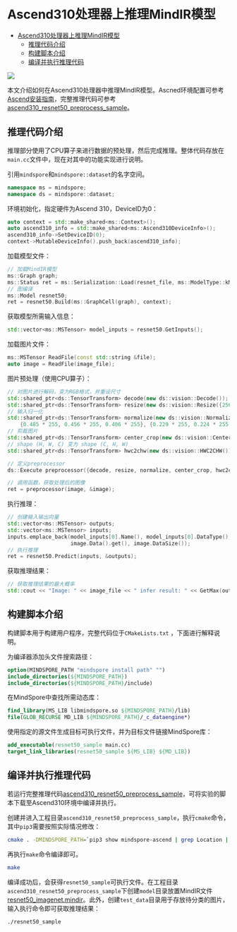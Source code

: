 # Ascend310处理器上推理MindIR模型

<!-- TOC -->

- [Ascend310处理器上推理MindIR模型](#ascend310处理器上推理mindir模型)
    - [推理代码介绍](#推理代码介绍)
    - [构建脚本介绍](#构建脚本介绍)
    - [编译并执行推理代码](#编译并执行推理代码)

<!-- /TOC -->

<a href="https://gitee.com/mindspore/docs/blob/master/tutorials/source_zh_cn/middleclass/inference/ascend310_inference.md" target="_blank"><img src="https://gitee.com/mindspore/docs/raw/master/resource/_static/logo_source.png"></a>

本文介绍如何在Ascend310处理器中推理MindIR模型。Ascned环境配置可参考[Ascend安装指南](https://www.mindspore.cn/install/)，完整推理代码可参考[ascend310_resnet50_preprocess_sample](https://gitee.com/mindspore/docs/tree/master/tutorials/tutorial_code/ascend310_resnet50_preprocess_sample)。

## 推理代码介绍

推理部分使用了CPU算子来进行数据的预处理，然后完成推理。整体代码存放在`main.cc`文件中，现在对其中的功能实现进行说明。

引用`mindspore`和`mindspore::dataset`的名字空间。

```c++
namespace ms = mindspore;
namespace ds = mindspore::dataset;
```

环境初始化，指定硬件为Ascend 310，DeviceID为0：

```c++
auto context = std::make_shared<ms::Context>();
auto ascend310_info = std::make_shared<ms::Ascend310DeviceInfo>();
ascend310_info->SetDeviceID(0);
context->MutableDeviceInfo().push_back(ascend310_info);
```

加载模型文件：

```c++
// 加载MindIR模型
ms::Graph graph;
ms::Status ret = ms::Serialization::Load(resnet_file, ms::ModelType::kMindIR, &graph);
// 图编译
ms::Model resnet50;
ret = resnet50.Build(ms::GraphCell(graph), context);
```

获取模型所需输入信息：

```c++
std::vector<ms::MSTensor> model_inputs = resnet50.GetInputs();
```

加载图片文件：

```c++
ms::MSTensor ReadFile(const std::string &file);
auto image = ReadFile(image_file);
```

图片预处理（使用CPU算子）：

```c++
// 对图片进行解码，变为RGB格式，并重设尺寸
std::shared_ptr<ds::TensorTransform> decode(new ds::vision::Decode());
std::shared_ptr<ds::TensorTransform> resize(new ds::vision::Resize({256}));
// 输入归一化
std::shared_ptr<ds::TensorTransform> normalize(new ds::vision::Normalize(
    {0.485 * 255, 0.456 * 255, 0.406 * 255}, {0.229 * 255, 0.224 * 255, 0.225 * 255}));
// 剪裁图片
std::shared_ptr<ds::TensorTransform> center_crop(new ds::vision::CenterCrop({224, 224}));
// shape (H, W, C) 变为 shape (C, H, W)
std::shared_ptr<ds::TensorTransform> hwc2chw(new ds::vision::HWC2CHW());

// 定义preprocessor
ds::Execute preprocessor({decode, resize, normalize, center_crop, hwc2chw});

// 调用函数，获取处理后的图像
ret = preprocessor(image, &image);
```

执行推理：

```c++
// 创建输入输出向量
std::vector<ms::MSTensor> outputs;
std::vector<ms::MSTensor> inputs;
inputs.emplace_back(model_inputs[0].Name(), model_inputs[0].DataType(), model_inputs[0].Shape(),
                    image.Data().get(), image.DataSize());
// 执行推理
ret = resnet50.Predict(inputs, &outputs);
```

获取推理结果：

```c++
// 获取推理结果的最大概率
std::cout << "Image: " << image_file << " infer result: " << GetMax(outputs[0]) << std::endl;
```

## 构建脚本介绍

构建脚本用于构建用户程序，完整代码位于`CMakeLists.txt` ，下面进行解释说明。

为编译器添加头文件搜索路径：

```cmake
option(MINDSPORE_PATH "mindspore install path" "")
include_directories(${MINDSPORE_PATH})
include_directories(${MINDSPORE_PATH}/include)
```

在MindSpore中查找所需动态库：

```cmake
find_library(MS_LIB libmindspore.so ${MINDSPORE_PATH}/lib)
file(GLOB_RECURSE MD_LIB ${MINDSPORE_PATH}/_c_dataengine*)
```

使用指定的源文件生成目标可执行文件，并为目标文件链接MindSpore库：

```cmake
add_executable(resnet50_sample main.cc)
target_link_libraries(resnet50_sample ${MS_LIB} ${MD_LIB})
```

## 编译并执行推理代码

若运行完整推理代码[ascend310_resnet50_preprocess_sample](https://gitee.com/mindspore/docs/tree/master/tutorials/tutorial_code/ascend310_resnet50_preprocess_sample)，可将实验的脚本下载至Ascend310环境中编译并执行。

创建并进入工程目录`ascend310_resnet50_preprocess_sample`，执行`cmake`命令，其中`pip3`需要按照实际情况修改：

```bash
cmake . -DMINDSPORE_PATH=`pip3 show mindspore-ascend | grep Location | awk '{print $2"/mindspore"}' | xargs realpath`
```

再执行`make`命令编译即可。

```bash
make
```

编译成功后，会获得`resnet50_sample`可执行文件。在工程目录`ascend310_resnet50_preprocess_sample`下创建`model`目录放置MindIR文件[resnet50_imagenet.mindir](https://mindspore-website.obs.cn-north-4.myhuaweicloud.com/sample_resources/ascend310_resnet50_preprocess_sample/resnet50_imagenet.mindir)。此外，创建`test_data`目录用于存放待分类的图片，输入执行命令即可获取推理结果：

```bash
./resnet50_sample
```
